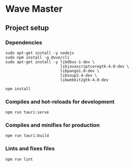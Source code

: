 # Wave Master

## Project setup
### Dependencies
```shell
sudo apt-get install -y nodejs
sudo npm install -g @vue/cli
sudo apt-get install -y libdbus-1-dev \
                        libjavascriptcoregtk-4.0-dev \
                        libpango1.0-dev \
                        libsoup2.4-dev \
                        libwebkit2gtk-4.0-dev
```
```shell
npm install
```

### Compiles and hot-reloads for development
```shell
npm run tauri:serve
```

### Compiles and minifies for production
```shell
npm run tauri:build
```

### Lints and fixes files
```shell
npm run lint
```
